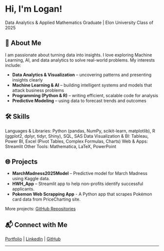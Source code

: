 <!--
**Logan142414/Logan142414** is a ✨ _special_ ✨ repository because its `README.md` (this file) appears on your GitHub profile.

Here are some ideas to get you started:

- 🔭 I’m currently working on ...
- 🌱 I’m currently learning ...
- 👯 I’m looking to collaborate on ...
- 🤔 I’m looking for help with ...
- 💬 Ask me about ...
- 📫 How to reach me: ...
- 😄 Pronouns: ...
- ⚡ Fun fact: ...

-->


# Hi, I'm Logan!
Data Analytics & Applied Mathematics Graduate | Elon University Class of 2025

## 🚀 About Me
I am passionate about turning data into insights. I love exploring Machine Learning, AI, and data analytics to solve real-world problems. My interests include:

- **Data Analytics & Visualization** – uncovering patterns and presenting insights clearly  
- **Machine Learning & AI** – building intelligent systems and models that attack business problems 
- **Programming (Python & R)** – writing efficient, scalable code for analysis  
- **Predictive Modeling** – using data to forecast trends and outcomes

## 🛠️ Skills
Languages & Libraries: Python (pandas, NumPy, scikit-learn, matplotlib), R (ggplot2, dplyr, tidyr, Shiny), SQL, SAS
Data Visualization & BI: Tableau, Power BI, Excel (Pivot Tables, Complex Formulas, Charts)
Web & Apps: Streamlit
Other Tools: Mathematica, LaTeX, PowerPoint

## 🌐 Projects

- **MarchMadness2025Model** – Predictive model for March Madness using Kaggle data.
- **HWH_App** – Streamlit app to help non-profits identify successful applicants.
- **Pokemon Web Scrapping App** - A Python app that scrapes Pokémon card data from PriceCharting site.

More projects: [GitHub Repositories](https://github.com/Logan142414?tab=repositories)

## 📬 Connect with Me
[Portfolio](https://loganlaszewski14.myportfolio.com) | [LinkedIn](https://www.linkedin.com/in/logan-laszewski) | [GitHub](https://github.com/Logan142414)

---

